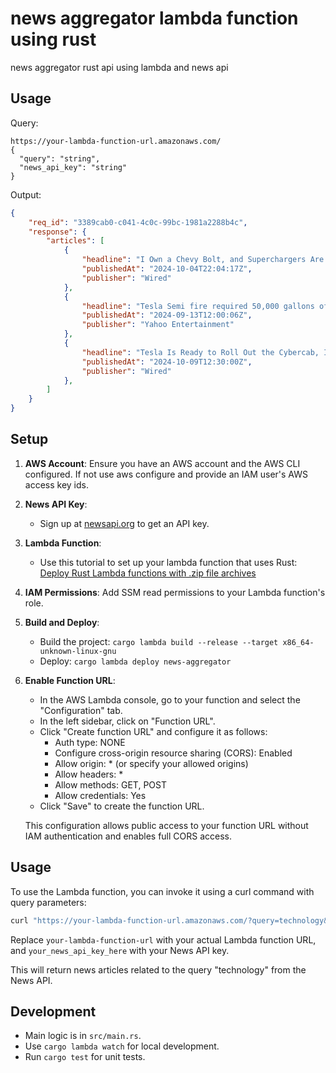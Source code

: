 # news aggregator lambda function using rust

news aggregator rust api using lambda and news api

## Usage

Query:
```
https://your-lambda-function-url.amazonaws.com/
{
  "query": "string",
  "news_api_key": "string"
}
```

Output:
```json
{
    "req_id": "3389cab0-c041-4c0c-99bc-1981a2288b4c",
    "response": {
        "articles": [
            {
                "headline": "I Own a Chevy Bolt, and Superchargers Are a Total Game Changer",
                "publishedAt": "2024-10-04T22:04:17Z",
                "publisher": "Wired"
            },
            {
                "headline": "Tesla Semi fire required 50,000 gallons of water to extinguish",
                "publishedAt": "2024-09-13T12:00:06Z",
                "publisher": "Yahoo Entertainment"
            },
            {
                "headline": "Tesla Is Ready to Roll Out the Cybercab, Its Answer to Robotaxis",
                "publishedAt": "2024-10-09T12:30:00Z",
                "publisher": "Wired"
            },
        ]
    }
}
```

## Setup

1. **AWS Account**: Ensure you have an AWS account and the AWS CLI configured. If not use aws configure and provide an IAM user's AWS access key ids.

2. **News API Key**: 
   - Sign up at [newsapi.org](https://newsapi.org) to get an API key.

3. **Lambda Function**:
   - Use this tutorial to set up your lambda function that uses Rust:
   [Deploy Rust Lambda functions with .zip file archives](https://docs.aws.amazon.com/lambda/latest/dg/rust-package.html)

4. **IAM Permissions**: Add SSM read permissions to your Lambda function's role.

5. **Build and Deploy**:
   - Build the project: `cargo lambda build --release --target x86_64-unknown-linux-gnu`
   - Deploy: `cargo lambda deploy news-aggregator`

6. **Enable Function URL**:
   - In the AWS Lambda console, go to your function and select the "Configuration" tab.
   - In the left sidebar, click on "Function URL".
   - Click "Create function URL" and configure it as follows:
     - Auth type: NONE
     - Configure cross-origin resource sharing (CORS): Enabled
     - Allow origin: * (or specify your allowed origins)
     - Allow headers: *
     - Allow methods: GET, POST
     - Allow credentials: Yes
   - Click "Save" to create the function URL.

   This configuration allows public access to your function URL without IAM authentication and enables full CORS access.

## Usage

To use the Lambda function, you can invoke it using a curl command with query parameters:

```bash
curl "https://your-lambda-function-url.amazonaws.com/?query=technology&news_api_key=your_news_api_key_here"
```

Replace `your-lambda-function-url` with your actual Lambda function URL, and `your_news_api_key_here` with your News API key.

This will return news articles related to the query "technology" from the News API.

## Development

- Main logic is in `src/main.rs`.
- Use `cargo lambda watch` for local development.
- Run `cargo test` for unit tests.
